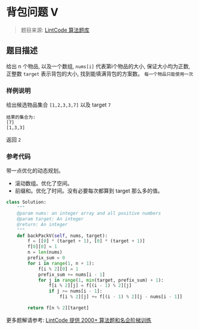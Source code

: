 # 背包问题 V
 > 题目来源: [LintCode 算法题库](https://www.lintcode.com/problem/backpack-v/?utm_source=sc-github-wzz)
 ## 题目描述
 给出 n 个物品, 以及一个数组, `nums[i]` 代表第i个物品的大小, 保证大小均为正数, 正整数 `target` 表示背包的大小, 找到能填满背包的方案数。
`每一个物品只能使用一次`
 ### 样例说明
 给出候选物品集合 `[1,2,3,3,7]` 以及 target `7`
```
结果的集合为:
[7]
[1,3,3]
```
返回 `2`
 ### 参考代码
 带一点优化的动态规划。

- 滚动数组。优化了空间。
- 前缀和。优化了时间。没有必要每次都算到 target 那么多的值。
```python
class Solution:
    """
    @param nums: an integer array and all positive numbers
    @param target: An integer
    @return: An integer
    """
    def backPackV(self, nums, target):
        f = [[0] * (target + 1), [0] * (target + 1)]
        f[0][0] = 1
        n = len(nums)
        prefix_sum = 0
        for i in range(1, n + 1):
            f[i % 2][0] = 1
            prefix_sum += nums[i - 1]
            for j in range(1, min(target, prefix_sum) + 1):
                f[i % 2][j] = f[(i - 1) % 2][j]
                if j >= nums[i - 1]:
                    f[i % 2][j] += f[(i - 1) % 2][j - nums[i - 1]]
        
        return f[n % 2][target]
```
 更多题解请参考: [LintCode 提供 2000+ 算法题和名企阶梯训练](https://www.lintcode.com/problem/?utm_source=sc-github-wzz)